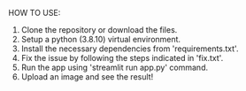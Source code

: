 HOW TO USE:
1. Clone the repository or download the files.
2. Setup a python (3.8.10) virtual environment.
3. Install the necessary dependencies from 'requirements.txt'.
4. Fix the issue by following the steps indicated in 'fix.txt'.
5. Run the app using 'streamlit run app.py' command.
6. Upload an image and see the result!
